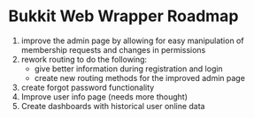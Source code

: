 # Bukkit Web Wrapper Roadmap
1. improve the admin page by allowing for easy manipulation of membership requests and changes in permissions
2. rework routing to do the following:
	* give better information during registration and login
	* create new routing methods for the improved admin page
3. create forgot password functionality
4. Improve user info page (needs more thought)
5. Create dashboards with historical user online data
